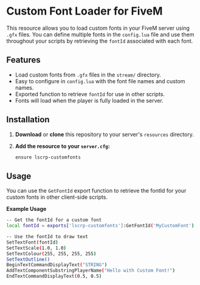 # Custom Font Loader for FiveM

This resource allows you to load custom fonts in your FiveM server using `.gfx` files. You can define multiple fonts in the `config.lua` file and use them throughout your scripts by retrieving the `fontId` associated with each font.

## Features

- Load custom fonts from `.gfx` files in the `stream/` directory.
- Easy to configure in `config.lua` with the font file names and custom names.
- Exported function to retrieve `fontId` for use in other scripts.
- Fonts will load when the player is fully loaded in the server.

## Installation

1. **Download** or **clone** this repository to your server's `resources` directory.
   
2. **Add the resource to your `server.cfg`:**

   ```bash
   ensure lscrp-customfonts

## Usage

You can use the `GetFontId` export function to retrieve the fontId for your custom fonts in other client-side scripts.

**Example Usage**
   ```bash
   -- Get the fontId for a custom font
   local fontId = exports['lscrp-customfonts']:GetFontId('MyCustomFont')
   
   -- Use the fontId to draw text
   SetTextFont(fontId)
   SetTextScale(1.0, 1.0)
   SetTextColour(255, 255, 255, 255)
   SetTextOutline()
   BeginTextCommandDisplayText("STRING")
   AddTextComponentSubstringPlayerName("Hello with Custom Font!")
   EndTextCommandDisplayText(0.5, 0.5)
